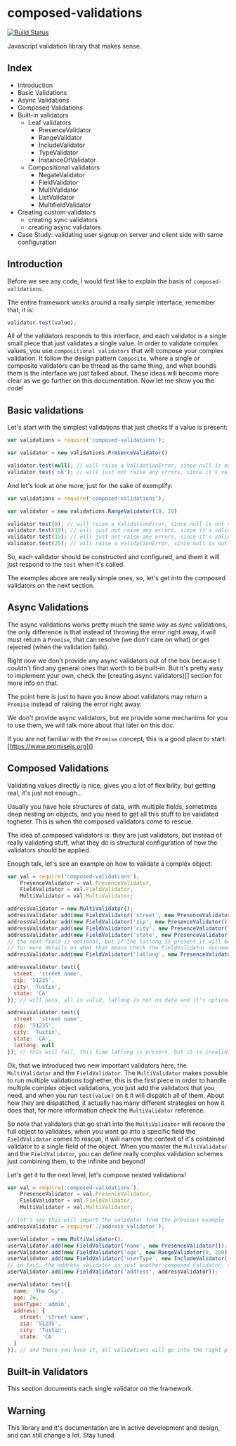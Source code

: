 composed-validations
====================

[![Build Status](https://drone.io/github.com/wilkerlucio/composed-validations/status.png)](https://drone.io/github.com/wilkerlucio/composed-validations/latest)

Javascript validation library that makes sense.

Index
-----

- Introduction
- Basic Validations
- Async Validations
- Composed Validations
- Built-in validators
  - Leaf validators
    - PresenceValidator
    - RangeValidator
    - IncludeValidator
    - TypeValidator
    - InstanceOfValidator
  - Compositional validators
    - NegateValidator
    - FieldValidator
    - MultiValidator
    - ListValidator
    - MultifieldValidator
- Creating custom validators
  - creating sync validators
  - creating async validators
- Case Study: validating user signup on server and client side with same configuration

Introduction
------------

Before we see any code, I would first like to explain the basis of `composed-validations`.

The entire framework works around a really simple interface, remember that, it is:

```javascript
validator.test(value);
```

All of the validators responds to this interface, and each validator is a single small piece that just validates a
single value. In order to validate complex values, you use `compositional validators` that will compose your complex
validation. It follow the design pattern `Composite`, where a single or composite validators can be thread as the same
thing, and what bounds them is the interface we just talked about. These ideas will become more clear as we go further
on this documentation. Now let me show you the code!

Basic validations
-----------------

Let's start with the simplest validations that just checks if a value is present:

```javascript
var validations = require('composed-validations');

var validator = new validations.PresenceValidator()

validator.test(null); // will raise a ValidationError, since null is not a present value
validator.test('ok'); // will just not raise any errors, since it's valid
```

And let's look at one more, just for the sake of exemplify:

```javascript
var validations = require('composed-validations');

var validator = new validations.RangeValidator(10, 20)

validator.test(9); // will raise a ValidationError, since null is out of range
validator.test(10); // will just not raise any errors, since it's valid
validator.test(15); // will just not raise any errors, since it's valid
validator.test(25); // will raise a ValidationError, since null is out of range
```

So, each validator should be constructed and configured, and them it will just respond to the `test` when it's called.

The examples above are really simple ones, so, let's get into the composed validators on the next section.

Async Validations
-----------------

The async validations works pretty much the same way as sync validations, the only difference is that instead of
throwing the error right away, it will must return a `Promise`, that can resolve (we don't care on what) or get rejected
(when the validation fails).

Right now we don't provide any async validators out of the box because I couldn't find any general ones that worth to
be built-in. But it's pretty easy to implement your own, check the (creating async validators)[] section for more info
on that.

The point here is just to have you know about validators may return a `Promise` instead of raising the error right away.

We don't provide async validators, but we provide some mechanims for you to use them, we will talk more about that later
on this doc.

If you are not familiar with the `Promise` concept, this is a good place to start: [https://www.promisejs.org]()

Composed Validations
--------------------

Validating values directly is nice, gives you a lot of flexibility, but getting real, it's just not enough...

Usually you have hole structures of data, with multiple fields, sometimes deep nesting on objects, and you need to get
all this stuff to be validated togheter. This is when the composed validators come to rescue.

The idea of composed validators is: they are just validators, but instead of really validating stuff, what they do is
structural configuration of how the validators should be applied.

Enough talk, let's see an example on how to validate a complex object:

```javascript
var val = require('composed-validations'),
    PresenceValidator = val.PresenceValidator,
    FieldValidator = val.FieldValidator,
    MultiValidator = val.MultiValidator;

addressValidator = new MultiValidator();
addressValidator.add(new FieldValidator('street', new PresenceValidator());
addressValidator.add(new FieldValidator('zip', new PresenceValidator());
addressValidator.add(new FieldValidator('city', new PresenceValidator());
addressValidator.add(new FieldValidator('state', new PresenceValidator());
// the next field is optional, but if the latlong is present it will be checked
// for more details on what that means check the FieldValidator documentation
addressValidator.add(new FieldValidator('latlong', new PresenceValidator(), {optional: true}));

addressValidator.test({
  street: 'street name',
  zip: '51235',
  city: 'Tustin',
  state: 'CA'
}); // will pass, all is valid, latlong is not on data and it's optional, so all good

addressValidator.test({
  street: 'street name',
  zip: '51235',
  city: 'Tustin',
  state: 'CA',
  latlong: null
}); // this will fail, this time latlong is present, but it is invalid, so, BOOM!
```

Ok, that we introduced two new important validators here, the `MultiValidator` and the `FieldValidator`. The
`MultiValidator` makes possible to run multiple validations toghether, this is the first piece in order to handle
multiple complex object validations, you just add the validators that you need, and when you run `test(value)` on it
it will dispatch all of them. About how they are dispatched, it actually has many different strategies on how it does
that, for more information check the `MultiValidator` reference.

So note that validators that go strait into the `MultiValidator` will receive the full object to validates, when you
want go into a specific field the `FieldValidator` comes to rescue, it will narrow the context of it's contained
validator to a single field of the object. When you master the `MultiValidator` and the `FieldValidator`, you can define
really complex validation schemes just combining them, to the infinite and beyond!

Let's get it to the next level, let's compose nested validations!

```javascript
var val = require('composed-validations'),
    PresenceValidator = val.PresenceValidator,
    FieldValidator = val.FieldValidator,
    MultiValidator = val.MultiValidator;

// let's say this will import the validator from the previous example
addressValidator = require('./address_validator');

userValidator = new MultiValidator();
userValidator.add(new FieldValidator('name', new PresenceValidator());
userValidator.add(new FieldValidator('age', new RangeValidator(0, 200));
userValidator.add(new FieldValidator('userType', new IncludeValidator(['member', 'admin']));
// in fact, the address validator is just another composed validator, so just send it!
userValidator.add(new FieldValidator('address', addressValidator));

userValidator.test({
  name: 'The Guy',
  age: 26,
  userType: 'admin',
  address: {
    street: 'street name',
    zip: '51235',
    city: 'Tustin',
    state: 'CA'
  }
}); // and there you have it, all validations will go into the right places!
```

Built-in Validators
-------------------

This section documents each single validator on the framework.

Warning
-------

This library and it's documentation are in active development and design, and can still change a lot. Stay tuned.